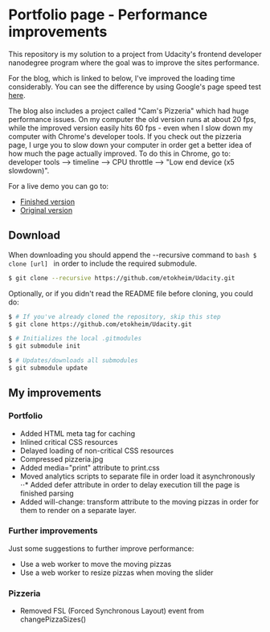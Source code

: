 # Portfolio page - Performance improvements
This repository is my solution to a project from Udacity's frontend developer nanodegree program where the goal was to improve the sites performance.

For the blog, which is linked to below, I've improved the loading time considerably. You can see the difference by using Google's page speed test [here](https://developers.google.com/speed/pagespeed/insights/).

The blog also includes a project called "Cam's Pizzeria" which had huge performance issues. On my computer the old version runs at about 20 fps, while the improved version easily hits 60 fps - even when I slow down my computer with Chrome's developer tools. If you check out the pizzeria page, I urge you to slow down your computer in order get a better idea of how much the page actually improved. To do this in Chrome, go to: developer tools --> timeline --> CPU throttle --> "Low end device (x5 slowdown)".

For a live demo you can go to:
 * [Finished version](https://etokheim.github.io/Udacity/08%20Website%20Optimization/07%20Web%20portfolio%20-%20performance%20optimization/frontend-nanodegree-mobile-portfolio/dist/)
 * [Original version](https://etokheim.github.io/Udacity/08%20Website%20Optimization/07%20Web%20portfolio%20-%20performance%20optimization/frontend-nanodegree-mobile-portfolio/dist/)


## Download
When downloading you should append the --recursive command to ```bash $ clone [url] ``` in order to include the required submodule.
```bash
$ git clone --recursive https://github.com/etokheim/Udacity.git
```

Optionally, or if you didn't read the README file before cloning, you could do:
```bash
$ # If you've already cloned the repository, skip this step
$ git clone https://github.com/etokheim/Udacity.git

$ # Initializes the local .gitmodules
$ git submodule init

$ # Updates/downloads all submodules
$ git submodule update
```

## My improvements

### Portfolio
* Added HTML meta tag for caching
* Inlined critical CSS resources
* Delayed loading of non-critical CSS resources
* Compressed pizzeria.jpg
* Added media="print" attribute to print.css
* Moved analytics scripts to separate file in order load it asynchronously
⋅⋅* Added defer attribute in order to delay execution till the page is finished parsing
* Added will-change: transform attribute to the moving pizzas in order for them to render on a separate layer.

### Further improvements
Just some suggestions to further improve performance:

* Use a web worker to move the moving pizzas
* Use a web worker to resize pizzas when moving the slider

### Pizzeria
* Removed FSL (Forced Synchronous Layout) event from changePizzaSizes()